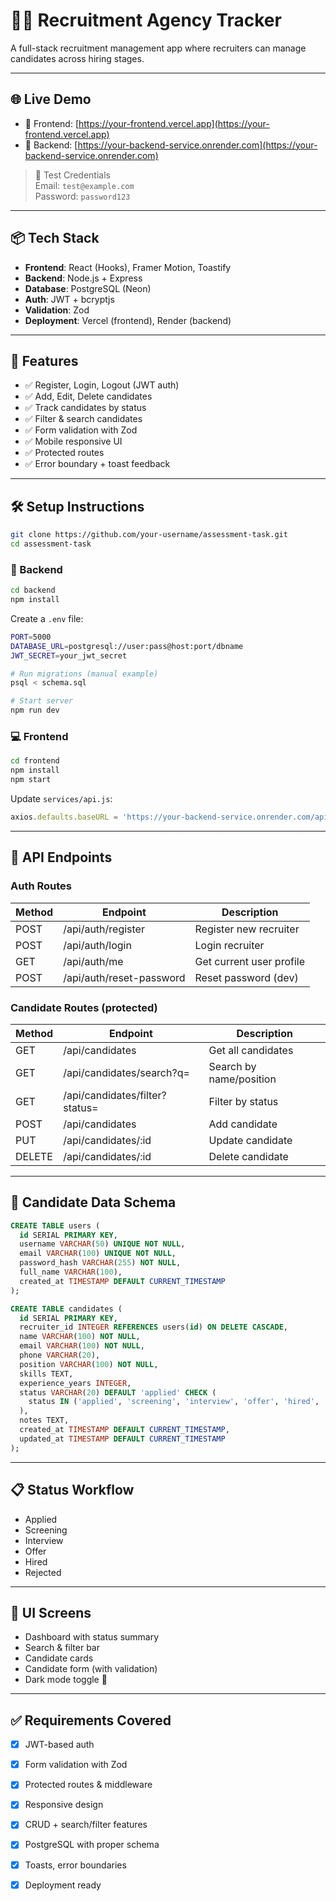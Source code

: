 
# 🧑‍💼 Recruitment Agency Tracker

A full-stack recruitment management app where recruiters can manage candidates across hiring stages.

---

## 🌐 Live Demo

- 🔗 Frontend: [https://your-frontend.vercel.app](https://your-frontend.vercel.app)
- 🔗 Backend: [https://your-backend-service.onrender.com](https://your-backend-service.onrender.com)

> 🔐 Test Credentials  
Email: `test@example.com`  
Password: `password123`

---

## 📦 Tech Stack

- **Frontend**: React (Hooks), Framer Motion, Toastify
- **Backend**: Node.js + Express
- **Database**: PostgreSQL (Neon)
- **Auth**: JWT + bcryptjs
- **Validation**: Zod
- **Deployment**: Vercel (frontend), Render (backend)

---

## 🚀 Features

- ✅ Register, Login, Logout (JWT auth)
- ✅ Add, Edit, Delete candidates
- ✅ Track candidates by status
- ✅ Filter & search candidates
- ✅ Form validation with Zod
- ✅ Mobile responsive UI
- ✅ Protected routes
- ✅ Error boundary + toast feedback

---

## 🛠 Setup Instructions

```bash
git clone https://github.com/your-username/assessment-task.git
cd assessment-task
```

### 🔧 Backend

```bash
cd backend
npm install
```

Create a `.env` file:

```bash
PORT=5000
DATABASE_URL=postgresql://user:pass@host:port/dbname
JWT_SECRET=your_jwt_secret
```

```bash
# Run migrations (manual example)
psql < schema.sql

# Start server
npm run dev
```

### 💻 Frontend

```bash
cd frontend
npm install
npm start
```

Update `services/api.js`:

```js
axios.defaults.baseURL = 'https://your-backend-service.onrender.com/api';
```

---

## 🧪 API Endpoints

### Auth Routes

| Method | Endpoint             | Description              |
|--------|----------------------|--------------------------|
| POST   | /api/auth/register   | Register new recruiter   |
| POST   | /api/auth/login      | Login recruiter          |
| GET    | /api/auth/me         | Get current user profile |
| POST   | /api/auth/reset-password | Reset password (dev) |

### Candidate Routes (protected)

| Method | Endpoint                    | Description                 |
|--------|-----------------------------|-----------------------------|
| GET    | /api/candidates             | Get all candidates          |
| GET    | /api/candidates/search?q=   | Search by name/position     |
| GET    | /api/candidates/filter?status= | Filter by status         |
| POST   | /api/candidates             | Add candidate               |
| PUT    | /api/candidates/:id         | Update candidate            |
| DELETE | /api/candidates/:id         | Delete candidate            |

---

## 🧾 Candidate Data Schema

```sql
CREATE TABLE users (
  id SERIAL PRIMARY KEY,
  username VARCHAR(50) UNIQUE NOT NULL,
  email VARCHAR(100) UNIQUE NOT NULL,
  password_hash VARCHAR(255) NOT NULL,
  full_name VARCHAR(100),
  created_at TIMESTAMP DEFAULT CURRENT_TIMESTAMP
);

CREATE TABLE candidates (
  id SERIAL PRIMARY KEY,
  recruiter_id INTEGER REFERENCES users(id) ON DELETE CASCADE,
  name VARCHAR(100) NOT NULL,
  email VARCHAR(100) NOT NULL,
  phone VARCHAR(20),
  position VARCHAR(100) NOT NULL,
  skills TEXT,
  experience_years INTEGER,
  status VARCHAR(20) DEFAULT 'applied' CHECK (
    status IN ('applied', 'screening', 'interview', 'offer', 'hired', 'rejected')
  ),
  notes TEXT,
  created_at TIMESTAMP DEFAULT CURRENT_TIMESTAMP,
  updated_at TIMESTAMP DEFAULT CURRENT_TIMESTAMP
);
```

---

## 📋 Status Workflow

- Applied
- Screening
- Interview
- Offer
- Hired
- Rejected

---

## 📱 UI Screens

- Dashboard with status summary
- Search & filter bar
- Candidate cards
- Candidate form (with validation)
- Dark mode toggle 🌙

---

## ✅ Requirements Covered

- [x] JWT-based auth
- [x] Form validation with Zod
- [x] Protected routes & middleware
- [x] Responsive design
- [x] CRUD + search/filter features
- [x] PostgreSQL with proper schema
- [x] Toasts, error boundaries
- [x] Deployment ready


